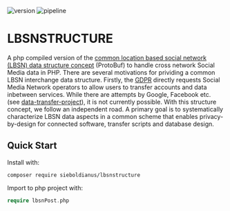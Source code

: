 ![version](https://gitlab.vgiscience.de/lbsn/lbsnstructure-php/version.svg) ![pipeline](https://gitlab.vgiscience.de/lbsn/lbsnstructure-php/badges/master/pipeline.svg)

# LBSNSTRUCTURE

A php compiled version of the [common location based social network (LBSN) data structure concept](https://gitlab.vgiscience.de/lbsn/concept) (ProtoBuf) to handle cross network Social Media data in PHP.
There are several motivations for prividing a common LBSN interchange data structure. Firstly, the [GDPR](https://eur-lex.europa.eu/legal-content/EN/TXT/?uri=CELEX%3A32016R0679) directly requests Social Media Network operators to allow users to transfer accounts and data inbetween services. 
While there are attempts by Google, Facebook etc. (see [data-transfer-project](https://github.com/google/data-transfer-project)), it is not currently possible. With this structure concept, we follow an independent road.
A primary goal is to systematically characterize LBSN data aspects in a common scheme that enables privacy-by-design for connected software, transfer scripts and database design.

## Quick Start

Install with:  
```shell
composer require sieboldianus/lbsnstructure
```

Import to php project with:  
```php
require lbsnPost.php
```